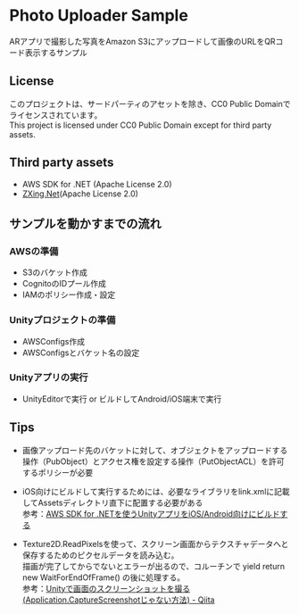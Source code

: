 # Photo Uploader Sample

ARアプリで撮影した写真をAmazon S3にアップロードして画像のURLをQRコード表示するサンプル

## License
このプロジェクトは、サードパーティのアセットを除き、CC0 Public Domainでライセンスされています。  
This project is licensed under CC0 Public Domain except for third party assets.

## Third party assets
- AWS SDK for .NET (Apache License 2.0)
- [ZXing.Net](https://github.com/micjahn/ZXing.Net)(Apache License 2.0)

## サンプルを動かすまでの流れ
### AWSの準備
 - S3のバケット作成
 - CognitoのIDプール作成
 - IAMのポリシー作成・設定

### Unityプロジェクトの準備
- AWSConfigs作成
- AWSConfigsとバケット名の設定

### Unityアプリの実行
- UnityEditorで実行 or ビルドしてAndroid/iOS端末で実行

## Tips
- 画像アップロード先のバケットに対して、オブジェクトをアップロードする操作（PubObject）とアクセス権を設定する操作（PutObjectACL）を許可するポリシーが必要

- iOS向けにビルドして実行するためには、必要なライブラリをlink.xmlに記載してAssetsディレクトリ直下に配置する必要がある  
参考：[AWS SDK for .NETを使うUnityアプリをiOS/Android向けにビルドする](https://dev.classmethod.jp/client-side/unity-client-side/unity-app-build-for-ios-android/)

- Texture2D.ReadPixelsを使って、スクリーン画面からテクスチャデータへと保存するためのピクセルデータを読み込む。  
描画が完了してからでないとエラーが出るので、コルーチンで yield return new WaitForEndOfFrame() の後に処理する。  
参考：[Unityで画面のスクリーンショットを撮る(Application.CaptureScreenshotじゃない方法) - Qiita](https://qiita.com/tempura/items/e8f4bbb4419407916d12)
